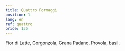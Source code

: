 ```yaml
---
title: Quattro Formaggi
position: 1
lang: en
ref: quattro
price: 135
---
```


Fior di Latte, Gorgonzola, Grana Padano, Provola, basil.
